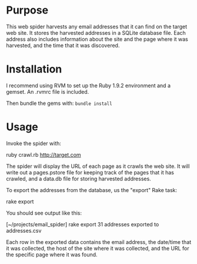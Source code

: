 # Purpose

This web spider harvests any email addresses that it can find on the target web site.  It stores the
harvested addresses in a SQLite database file.  Each address also includes information about the site
and the page where it was harvested, and the time that it was discovered.

# Installation

I recommend using RVM to set up the Ruby 1.9.2 environment and a gemset.  An .rvmrc file is included.

Then bundle the gems with: `bundle install`

# Usage

Invoke the spider with:

  ruby crawl.rb http://target.com

The spider will display the URL of each page as it crawls the web site.  It will write out a pages.pstore
file for keeping track of the pages that it has crawled, and a data.db file for storing harvested
addresses.

To export the addresses from the database, us the "export" Rake task:

  rake export

You should see output like this:

  [~/projects/email_spider] rake export
  31 addresses exported to addresses.csv

Each row in the exported data contains the email address, the date/time that it was collected, the host
of the site where it was collected, and the URL for the specific page where it was found.